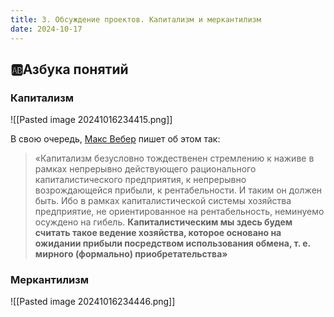```yaml
---
title: 3. Обсуждение проектов. Капитализм и меркантилизм
date: 2024-10-17
---
```

## 🆎Азбука понятий
### Капитализм
![[Pasted image 20241016234415.png]]

В свою очередь, [Макс Вебер](https://ru.wikipedia.org/wiki/%D0%9F%D1%80%D0%BE%D1%82%D0%B5%D1%81%D1%82%D0%B0%D0%BD%D1%82%D1%81%D0%BA%D0%B0%D1%8F_%D1%8D%D1%82%D0%B8%D0%BA%D0%B0_%D0%B8_%D0%B4%D1%83%D1%85_%D0%BA%D0%B0%D0%BF%D0%B8%D1%82%D0%B0%D0%BB%D0%B8%D0%B7%D0%BC%D0%B0) пишет об этом так:
> «Капитализм безусловно тождественен стремлению к наживе в рамках непрерывно действующего рационального капиталистического предприятия, к непрерывно возрождающейся прибыли, к рентабельности. И таким он должен быть. Ибо в рамках капиталистической системы хозяйства предприятие, не ориентированное на рентабельность, неминуемо осуждено на гибель. **Капиталистическим мы здесь будем считать такое ведение хозяйства, которое основано на ожидании прибыли посредством использования обмена, т. е. мирного (формально) приобретательства»**


### Меркантилизм
![[Pasted image 20241016234446.png]]